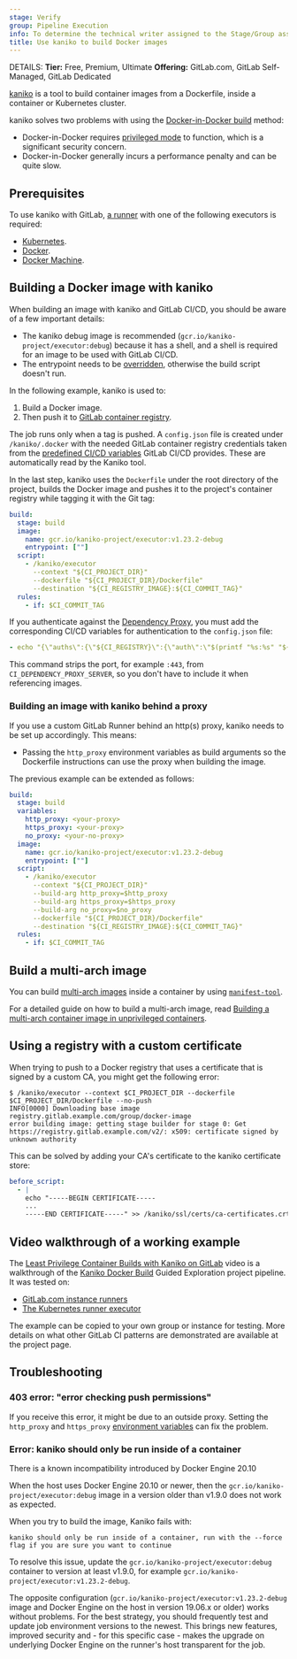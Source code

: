 ```yaml
---
stage: Verify
group: Pipeline Execution
info: To determine the technical writer assigned to the Stage/Group associated with this page, see https://handbook.gitlab.com/handbook/product/ux/technical-writing/#assignments
title: Use kaniko to build Docker images
---
```


DETAILS:
**Tier:** Free, Premium, Ultimate
**Offering:** GitLab.com, GitLab Self-Managed, GitLab Dedicated

[kaniko](https://github.com/GoogleContainerTools/kaniko) is a tool to build
container images from a Dockerfile, inside a container or Kubernetes cluster.

kaniko solves two problems with using the
[Docker-in-Docker build](using_docker_build.md#use-docker-in-docker)
method:

- Docker-in-Docker requires [privileged mode](https://docs.docker.com/engine/reference/run/#runtime-privilege-and-linux-capabilities)
  to function, which is a significant security concern.
- Docker-in-Docker generally incurs a performance penalty and can be quite slow.

## Prerequisites

To use kaniko with GitLab, [a runner](https://docs.gitlab.com/runner/) with one
of the following executors is required:

- [Kubernetes](https://docs.gitlab.com/runner/executors/kubernetes/).
- [Docker](https://docs.gitlab.com/runner/executors/docker.html).
- [Docker Machine](https://docs.gitlab.com/runner/executors/docker_machine.html).

## Building a Docker image with kaniko

When building an image with kaniko and GitLab CI/CD, you should be aware of a
few important details:

- The kaniko debug image is recommended (`gcr.io/kaniko-project/executor:debug`)
  because it has a shell, and a shell is required for an image to be used with
  GitLab CI/CD.
- The entrypoint needs to be [overridden](using_docker_images.md#override-the-entrypoint-of-an-image),
  otherwise the build script doesn't run.

In the following example, kaniko is used to:

1. Build a Docker image.
1. Then push it to [GitLab container registry](../../user/packages/container_registry/_index.md).

The job runs only when a tag is pushed. A `config.json` file is created under
`/kaniko/.docker` with the needed GitLab container registry credentials taken from the
[predefined CI/CD variables](../variables/_index.md#predefined-cicd-variables)
GitLab CI/CD provides. These are automatically read by the Kaniko tool.

In the last step, kaniko uses the `Dockerfile` under the
root directory of the project, builds the Docker image and pushes it to the
project's container registry while tagging it with the Git tag:

```yaml
build:
  stage: build
  image:
    name: gcr.io/kaniko-project/executor:v1.23.2-debug
    entrypoint: [""]
  script:
    - /kaniko/executor
      --context "${CI_PROJECT_DIR}"
      --dockerfile "${CI_PROJECT_DIR}/Dockerfile"
      --destination "${CI_REGISTRY_IMAGE}:${CI_COMMIT_TAG}"
  rules:
    - if: $CI_COMMIT_TAG
```

If you authenticate against the [Dependency Proxy](../../user/packages/dependency_proxy/_index.md#authenticate-within-cicd),
you must add the corresponding CI/CD variables for authentication to the `config.json` file:

```yaml
- echo "{\"auths\":{\"${CI_REGISTRY}\":{\"auth\":\"$(printf "%s:%s" "${CI_REGISTRY_USER}" "${CI_REGISTRY_PASSWORD}" | base64 | tr -d '\n')\"},\"$(echo -n $CI_DEPENDENCY_PROXY_SERVER | awk -F[:] '{print $1}')\":{\"auth\":\"$(printf "%s:%s" ${CI_DEPENDENCY_PROXY_USER} "${CI_DEPENDENCY_PROXY_PASSWORD}" | base64 | tr -d '\n')\"}}}" > /kaniko/.docker/config.json
```

This command strips the port, for example `:443`, from `CI_DEPENDENCY_PROXY_SERVER`, so you don't have to include it when referencing images.

### Building an image with kaniko behind a proxy

If you use a custom GitLab Runner behind an http(s) proxy, kaniko needs to be set
up accordingly. This means:

- Passing the `http_proxy` environment variables as build arguments so the Dockerfile
  instructions can use the proxy when building the image.

The previous example can be extended as follows:

```yaml
build:
  stage: build
  variables:
    http_proxy: <your-proxy>
    https_proxy: <your-proxy>
    no_proxy: <your-no-proxy>
  image:
    name: gcr.io/kaniko-project/executor:v1.23.2-debug
    entrypoint: [""]
  script:
    - /kaniko/executor
      --context "${CI_PROJECT_DIR}"
      --build-arg http_proxy=$http_proxy
      --build-arg https_proxy=$https_proxy
      --build-arg no_proxy=$no_proxy
      --dockerfile "${CI_PROJECT_DIR}/Dockerfile"
      --destination "${CI_REGISTRY_IMAGE}:${CI_COMMIT_TAG}"
  rules:
    - if: $CI_COMMIT_TAG
```

## Build a multi-arch image

You can build [multi-arch images](https://www.docker.com/blog/multi-arch-build-and-images-the-simple-way/)
inside a container by using [`manifest-tool`](https://github.com/estesp/manifest-tool).

For a detailed guide on how to build a multi-arch image, read [Building a multi-arch container image in unprivileged containers](https://blog.siemens.com/2022/07/building-a-multi-arch-container-image-in-unprivileged-containers/).

## Using a registry with a custom certificate

When trying to push to a Docker registry that uses a certificate that is signed
by a custom CA, you might get the following error:

```shell
$ /kaniko/executor --context $CI_PROJECT_DIR --dockerfile $CI_PROJECT_DIR/Dockerfile --no-push
INFO[0000] Downloading base image registry.gitlab.example.com/group/docker-image
error building image: getting stage builder for stage 0: Get https://registry.gitlab.example.com/v2/: x509: certificate signed by unknown authority
```

This can be solved by adding your CA's certificate to the kaniko certificate
store:

```yaml
before_script:
  - |
    echo "-----BEGIN CERTIFICATE-----
    ...
    -----END CERTIFICATE-----" >> /kaniko/ssl/certs/ca-certificates.crt
```

## Video walkthrough of a working example

The [Least Privilege Container Builds with Kaniko on GitLab](https://www.youtube.com/watch?v=d96ybcELpFs)
video is a walkthrough of the [Kaniko Docker Build](https://gitlab.com/guided-explorations/containers/kaniko-docker-build)
Guided Exploration project pipeline. It was tested on:

- [GitLab.com instance runners](../runners/_index.md)
- [The Kubernetes runner executor](https://docs.gitlab.com/runner/executors/kubernetes/)

The example can be copied to your own group or instance for testing. More details
on what other GitLab CI patterns are demonstrated are available at the project page.

## Troubleshooting

### 403 error: "error checking push permissions"

If you receive this error, it might be due to an outside proxy. Setting the `http_proxy`
and `https_proxy` [environment variables](../../administration/packages/container_registry_troubleshooting.md#running-the-docker-daemon-with-a-proxy)
can fix the problem.

### Error: kaniko should only be run inside of a container

There is a known incompatibility introduced by Docker Engine 20.10

When the host uses Docker Engine 20.10 or newer, then the `gcr.io/kaniko-project/executor:debug` image in a version
older than v1.9.0 does not work as expected.

When you try to build the image, Kaniko fails with:

```plaintext
kaniko should only be run inside of a container, run with the --force flag if you are sure you want to continue
```

To resolve this issue, update the `gcr.io/kaniko-project/executor:debug` container to version at least v1.9.0,
for example `gcr.io/kaniko-project/executor:v1.23.2-debug`.

The opposite configuration (`gcr.io/kaniko-project/executor:v1.23.2-debug` image and Docker Engine
on the host in version 19.06.x or older) works without problems. For the best strategy, you should
frequently test and update job environment versions to the newest. This brings new features, improved
security and - for this specific case - makes the upgrade on underlying Docker Engine on the runner's
host transparent for the job.
